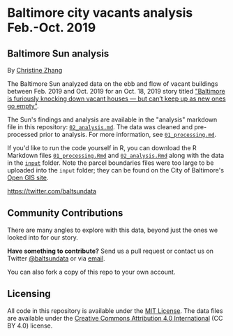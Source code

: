 # Baltimore city vacants analysis Feb.-Oct. 2019

## Baltimore Sun analysis

By [Christine Zhang](mailto:czhang@baltsun.com)

The Baltimore Sun analyzed data on the ebb and flow of vacant buildings between Feb. 2019 and Oct. 2019 for an Oct. 18, 2019 story titled ["Baltimore is furiously knocking down vacant houses —  but can’t keep up as new ones go empty"](https://www.baltimoresun.com/politics/bs-md-ci-vacants-demolition-progress-20191018-mw3cb5vlbjb4dmnxlbjvjg7tdy-story.html).

The Sun's findings and analysis are available in the "analysis" markdown file in this repository: [`02_analysis.md`](https://github.com/baltimore-sun-data/vacants-feb-oct-2019/blob/master/02_analysis.md). The data was cleaned and pre-processed prior to analysis. For more information, see [`01_processing.md`](https://github.com/baltimore-sun-data/vacants-feb-oct-2019/blob/master/01_processing.md).

If you'd like to run the code yourself in R, you can download the R Markdown files [`01_processing.Rmd`](https://github.com/baltimore-sun-data/vacants-feb-oct-2019/blob/master/01_processing.Rmd) and [`02_analysis.Rmd`](https://github.com/baltimore-sun-data/vacants-feb-oct-2019/blob/master/02_analysis.Rmd) along with the data in the [`input`](https://github.com/baltimore-sun-data/vacants-feb-oct-2019/tree/master/input) folder. Note the parcel boundaries files were too large to be uploaded into the `input` folder; they can be found on the City of Baltimore's [Open GIS site](http://gis-baltimore.opendata.arcgis.com/datasets/b41551f53345445fa05b554cd77b3732_0).

https://twitter.com/baltsundata

## Community Contributions

There are many angles to explore with this data, beyond just the ones we looked into for our story. 

**Have something to contribute?** Send us a pull request or contact us on Twitter [@baltsundata](https://twitter.com/baltsundata) or via [email](mailto:czhang@baltsun.com).

You can also fork a copy of this repo to your own account.

## Licensing

All code in this repository is available under the [MIT License](https://opensource.org/licenses/MIT). The data files are available under the [Creative Commons Attribution 4.0 International](https://creativecommons.org/licenses/by/4.0/) (CC BY 4.0) license.